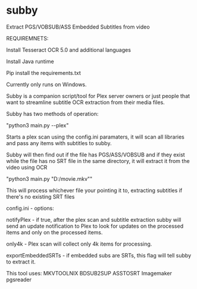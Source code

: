 # subby
 Extract PGS/VOBSUB/ASS Embedded Subtitles from video

REQUIREMNETS:

Install Tesseract OCR 5.0 and additional languages

Install Java runtime

Pip install the requirements.txt

Currently only runs on Windows.


Subby is a companion script/tool for Plex server owners or just people that want to streamline subtitle OCR extraction from their media files.

Subby has two methods of operation:

"python3 main.py --plex"

Starts a plex scan using the config.ini paramaters, it will scan all libraries and pass any items with subtitles to subby.

Subby will then find out if the file has PGS/ASS/VOBSUB and if they exist while the file has no SRT file in the same directory, it will extract it from the video using OCR

"python3 main.py "D:/movie.mkv""

This will process whichever file your pointing it to, extracting subtitles if there's no existing SRT files



config.ini - options:

notifyPlex - if true, after the plex scan and subtitle extraction subby will send an update notification to Plex to look for updates on the processed items and only on the processed items.

only4k - Plex scan will collect only 4k items for processing.

exportEmbeddedSRTs - if embedded subs are SRTs, this flag will tell subby to extract it.


This tool uses:
MKVTOOLNIX
BDSUB2SUP
ASSTOSRT
Imagemaker
pgsreader

